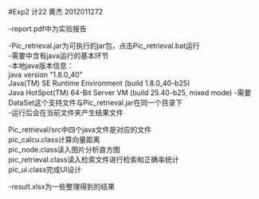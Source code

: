#Exp2
计22 黄杰 2012011272

-report.pdf中为实验报告  

-Pic_retrieval.jar为可执行的jar包，点击Pic_retrieval.bat运行  
-需要中含有java运行的基本环节  
-本地java版本信息：  
java version "1.8.0_40"  
Java(TM) SE Runtime Environment (build 1.8.0_40-b25)  
Java HotSpot(TM) 64-Bit Server VM (build 25.40-b25, mixed mode)
-需要DataSet这个支持文件与Pic_retrieval.jar在同一个目录下    
-运行后会在当前文件夹产生结果文件    

Pic_retrieval/src中四个java文件是对应的文件  
pic_calcu.class计算向量距离  
pic_node.class读入图片分析直方图  
pic_retrieval.class读入检索文件进行检索和正确率统计  
pic_ui.class完成UI设计  

-result.xlsx为一些整理得到的结果  

